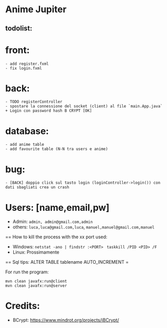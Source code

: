 # Anime Jupiter

## todolist:
# front:
    - add register.fxml
    - fix login.fxml

# back:
    - TODO registerController
    - spostare la connessione del socket (client) al file `main.App.java`
    + Login con password hash B CRYPT [OK]

# database:
    - add anime table
    - add favourite table (N-N tra users e anime)


# bug:
    - [BACK] doppio click sul tasto login (loginController->login()) con dati sbagliati crea un crash


# Users: [name,email,pw]
- Admin: `admin, admin@gmail.com,admin`
- others: `luca,luca@gmail.com,luca`,
         `manuel,manuel@gmail.com,manuel`


== How to kill the process with the xx port used:
- Windows: 
`netstat -ano | findstr :<PORT> `
`taskkill /PID <PID> /F`
- Linux: Prossimamente

== Sql tips:
ALTER TABLE tablename AUTO_INCREMENT = <N>


For run the program: 
```
mvn clean javafx:run@client 
mvn clean javafx:run@server
```

# Credits:
- BCrypt: https://www.mindrot.org/projects/jBCrypt/

